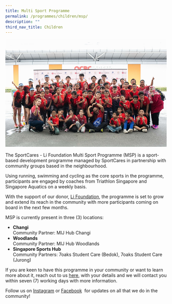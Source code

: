 ```yaml
---
title: Multi Sport Programme
permalink: /programmes/children/msp/
description: ""
third_nav_title: Children
---
```

![](/images/msp%20duathlon%202022.jpg)

The SportCares - Li Foundation Multi Sport Programme (MSP) is a sport-based development programme managed by SportCares in partnership with community groups based in the neighbourhood. 

Using running, swimming and cycling as the core sports in the programme, participants are engaged by coaches from Triathlon Singapore and Singapore Aquatics on a weekly basis. 

With the support of our donor, [Li Foundation](https://www.lifoundationsg.com/home/featured-projects/sportcares-li-foundation-multisport-programme/), the programme is set to grow and extend its reach in the community with more participants coming on board in the next few months. 

MSP is currently present in three (3) locations:

* **Changi** <br> Community Partner: MIJ Hub Changi
* **Woodlands** <br> Community Partner:	MIJ Hub Woodlands
* **Singapore Sports Hub** <br> Community Partners: 7oaks Student Care (Bedok), 7oaks Student Care (Jurong)


If you are keen to have this programme in your community or want to learn more about it, reach out to us&nbsp;[here](mailto:sportcares@sport.gov.sg), with your details and we will contact you within seven (7) working days with more information.

Follow us on&nbsp;[Instagram](https://safe.menlosecurity.com/https://www.instagram.com/sportcares/)&nbsp;or&nbsp;[Facebook](https://safe.menlosecurity.com/https://www.facebook.com/SportCaresSG)&nbsp; for updates on all that we do in the community!